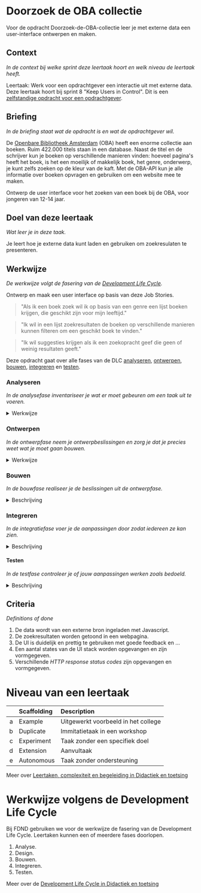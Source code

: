# Doorzoek de OBA collectie

Voor de opdracht Doorzoek-de-OBA-collectie leer je met externe data een user-interface ontwerpen en maken. 

## Context
*In de context bij welke sprint deze leertaak hoort en welk niveau de leertaak heeft.*

Leertaak: Werk voor een opdrachtgever een interactie uit met externe data. Deze leertaak hoort bij sprint 8 "Keep Users in Control". Dit is een [zelfstandige opdracht voor een opdrachtgever](#niveau-van-een-leertaak).

## Briefing
*In de briefing staat wat de opdracht is en wat de opdrachtgever wil.*

De [Openbare Bibliotheek Amsterdam](https://www.oba.nl) (OBA) heeft een enorme collectie aan boeken. Ruim 422.000 titels staan in een database. Naast de titel en de schrijver kun je boeken op verschillende manieren vinden: hoeveel pagina's heeft het boek, is het een moeilijk of makkelijk boek, het genre, onderwerp, je kunt zelfs zoeken op de kleur van de kaft. Met de OBA-API kun je alle informatie over boeken opvragen en gebruiken om een website mee te maken.

Ontwerp de user interface voor het zoeken van een boek bij de OBA, voor jongeren van 12-14 jaar.

## Doel van deze leertaak
*Wat leer je in deze taak.*

Je leert hoe je externe data kunt laden en gebruiken om zoekresulaten te presenteren.

## Werkwijze
*De werkwijze volgt de fasering van de [Development Life Cycle](#werkwijze-volgens-de-development-life-cycle).*

Ontwerp en maak een user interface op basis van deze Job Stories.

> "Als ik een boek zoek wil ik op basis van een genre een lijst boeken krijgen, die geschikt zijn voor mijn leeftijd."

> "Ik wil in een lijst zoekresultaten de boeken op verschillende manieren kunnen filteren om een geschikt boek te vinden."

> "Ik wil suggesties krijgen als ik een zoekopracht geef die geen of weinig resultaten geeft."

Deze opdracht gaat over alle fases van de DLC [analyseren](#analyseren), [ontwerpen](#ontwerpen), [bouwen](#bouwen), [integreren](#integreren) en [testen](#testen).

### Analyseren
*In de analysefase inventariseer je wat er moet gebeuren om een taak uit te voeren.* 

<details>
<summary>Werkwijze</summary>

1. Wie is de doelgroep? 
2. De OBA-API uitpluizen, wat staat er allemaal in de JSON? Hoe kun je hier de  boeken voor een bepaalde leeftijd uit halen?

#### Resources analyseren

- [OBA-API documentatie](https://zoeken.oba.nl/api/v1/)

</details>

### Ontwerpen
*In de ontwerpfase neem je ontwerpbeslissingen en zorg je dat je precies weet wat je moet gaan bouwen.*

<details>
<summary>Werkwijze</summary>

1. Doelgroep beschrijven in een user scenario
2. Zoek UI voorbeelden voor het zoekformulier en tonen van resultaten.
3. Schets per Job Stories een wireflow van de interface en werking.
4. Ontwerp verschillende states.
5. Teken een break-down schets.

#### Resources ontwerpen

- [How User Scenarios help To Improve Your UX](https://usabilla.com/blog/how-user-scenarios-help-to-improve-your-ux/)
- Artikel over states van een zoekformulier [How to fix a bad user interface](https://www.scotthurff.com/posts/why-your-user-interface-is-awkward-youre-ignoring-the-ui-stack/).

</details>

### Bouwen
*In de bouwfase realiseer je de beslissingen uit de ontwerpfase.*
<details>
<summary>Beschrijving</summary>

1. Bouw het ontwerp.

#### Resources bouwen

n.v.t.

</details>


### Integreren
*In de integratiefase voer je de aanpassingen door zodat iedereen ze kan zien.*

<details>
<summary>Beschrijving</summary>

1. Zet je code op Github. 

#### Resources integreren

- 

</details>

#### Testen
*In de testfase controleer je of jouw aanpassingen werken zoals bedoeld.*

<details>
<summary>Beschrijving</summary>

1. Presenteer je ontwerp bij de opdrachtgever.

#### Resources testen

- Tips over hoe je je werk presenteert een opdrachtgever, op basis van Job Stories. 

</details>

## Criteria
*Definitions of done*

1. De data wordt van een externe bron ingeladen met Javascript.
2. De zoekresultaten worden getoond in een webpagina.
3. De UI is duidelijk en prettig te gebruiken met goede feedback en ...
4. Een aantal states van de UI stack worden opgevangen en zijn vormgegeven.
5. Verschillende *HTTP response status codes* zijn opgevangen en vormgegeven.

# Niveau van een leertaak

|   | Scaffolding | Description |
| ---: | :----   | :--- |
| a | Example | Uitgewerkt voorbeeld in het college |
| b | Duplicate | Immitatietaak in een workshop |
| c | Experiment | Taak zonder een specifiek doel |
| d | Extension | Aanvultaak |
| e | Autonomous | Taak zonder ondersteuning |

Meer over [Leertaken, complexiteit en begeleiding in Didactiek en toetsing](hhttps://github.com/fdnd/documents/blob/master/Bijlage%2006%20Didactiek%20en%20toetsing.md#leertaken)

# Werkwijze volgens de Development Life Cycle

Bij FDND gebruiken we voor de werkwijze de fasering van de Development Life Cycle. Leertaken kunnen een of meerdere fases doorlopen.

1. Analyse.
2. Design.
3. Bouwen.  
4. Integreren.
5. Testen.

Meer over de [Development Life Cycle in Didactiek en toetsing](hhttps://github.com/fdnd/documents/blob/master/Bijlage%2006%20Didactiek%20en%20toetsing.md#development-life-cycle)
